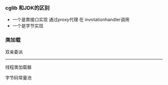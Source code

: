 ### cglib 和JDK的区别
- 一个是靠接口实现 通过proxy代理 在 invotationhandler调用
- 一个是字节实现

###  类加载
双亲委派

---
线程类加载器

字节码常量池